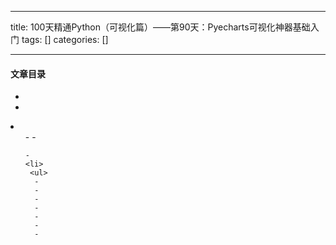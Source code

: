 
--- 
title:  100天精通Python（可视化篇）——第90天：Pyecharts可视化神器基础入门 
tags: []
categories: [] 

---


#### 文章目录

  - 
  - 
  <li>
   <ul>
    - 
    - 
   
    - 
    <li>
     <ul>
      - 
      - 
      - 
      - 
      - 
      - 
      - 
     